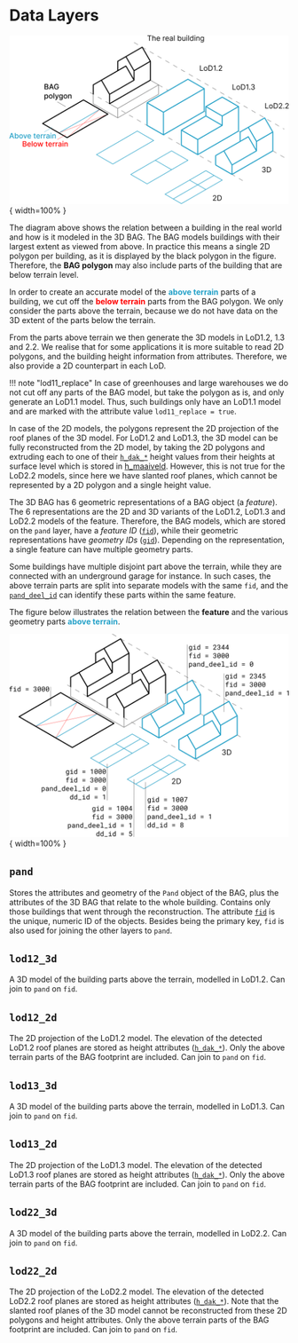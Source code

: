 # Data Layers

![3dbag_layers](../images/3d_bag_layers_en.png){ width=100% }

The diagram above shows the relation between a building in the real world and how is it modeled in the 3D BAG.
The BAG models buildings with their largest extent as viewed from above. In practice this means a single 2D polygon per building, as it is displayed by the black polygon in the figure. Therefore, the **BAG polygon** may also include parts of the building that are below terrain level.

In order to create an accurate model of the <span style="color:#24a1c8ff">**above terrain**</span> parts of a building, we cut off the <span style="color:#ff0000ff">**below terrain**</span> parts from the BAG polygon. We only consider the parts above the terrain, because we do not have data on the 3D extent of the parts below the terrain.

From the parts above terrain we then generate the 3D models in LoD1.2, 1.3 and 2.2. We realise that for some applications it is more suitable to read 2D polygons, and the building height information from attributes. Therefore, we also provide a 2D counterpart in each LoD.

!!! note "lod11_replace"
    In case of greenhouses and large warehouses we do not cut off any parts of the BAG model, but take the polygon as is, and only generate an LoD1.1 model. Thus, such buildings only have an LoD1.1 model and are marked with the attribute value `lod11_replace = true`.

In case of the 2D models, the polygons represent the 2D projection of the roof planes of the 3D model. For LoD1.2 and LoD1.3, the 3D model can be fully reconstructed from the 2D model, by taking the 2D polygons and extruding each to one of their [`h_dak_*`](attributes.md#h_dak_50p) height values from their heights at surface level which is stored in [h_maaiveld](attributes.md#h_maaiveld). However, this is not true for the LoD2.2 models, since here we have slanted roof planes, which cannot be represented by a 2D polygon and a single height value.

The 3D BAG has 6 geometric representations of a BAG object (a *feature*). The 6 representations are the 2D and 3D variants of the LoD1.2, LoD1.3 and LoD2.2 models of the feature. Therefore, the BAG models, which are stored on the `pand` layer, have a *feature ID* ([`fid`](attributes.md#fid)), while their geometric representations have *geometry IDs* ([`gid`](attributes.md#gid)). Depending on the representation, a single feature can have multiple geometry parts.

Some buildings have multiple disjoint part above the terrain, while they are connected with an underground garage for instance. In such cases, the above terrain parts are split into separate models with the same `fid`, and the [`pand_deel_id`](attributes.md#pand_deel_id) can identify these parts within the same feature.

The figure below illustrates the relation between the **feature** and the various geometry parts <span style="color:#24a1c8ff">**above terrain**</span>.

![3dbag_ref](../../../images_common/3d_bag_layers_reference.png){ width=100% }

<!-- start layers (DO NOT REMOVE THIS MARKER AND DO NOT EDIT THE TEXT BELOW. SEE README.) -->
## `pand`

Stores the attributes and geometry of the `Pand` object of the BAG, plus the attributes of the 3D BAG that relate to the whole building. Contains only those buildings that went through the reconstruction. The attribute [`fid`](attributes.md#fid) is the unique, numeric ID of the objects. Besides being the primary key, `fid` is also used for joining the other layers to `pand`.


## `lod12_3d`

A 3D model of the building parts above the terrain, modelled in LoD1.2. Can join to `pand` on `fid`.


## `lod12_2d`

The 2D projection of the LoD1.2 model. The elevation of the detected LoD1.2 roof planes are stored as height attributes ([`h_dak_*`](attributes.md#h_dak_50p)). Only the above terrain parts of the BAG footprint are included. Can join to `pand` on `fid`.


## `lod13_3d`

A 3D model of the building parts above the terrain, modelled in LoD1.3. Can join to `pand` on `fid`.


## `lod13_2d`

The 2D projection of the LoD1.3 model. The elevation of the detected LoD1.3 roof planes are stored as height attributes ([`h_dak_*`](attributes.md#h_dak_50p)). Only the above terrain parts of the BAG footprint are included. Can join to `pand` on `fid`.


## `lod22_3d`

A 3D model of the building parts above the terrain, modelled in LoD2.2. Can join to `pand` on `fid`.


## `lod22_2d`

The 2D projection of the LoD2.2 model. The elevation of the detected LoD2.2 roof planes are stored as height attributes ([`h_dak_*`](attributes.md#h_dak_50p)). Note that the slanted roof planes of the 3D model cannot be reconstructed from these 2D polygons and height attributes. Only the above terrain parts of the BAG footprint are included. Can join to `pand` on `fid`.

<!-- end layers (DO NOT REMOVE THIS MARKER) -->
